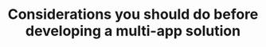 ---
title: Considerations you should do before developing a multi-app solution
linktitle: Considerations involving multi-app solution
description: Considerations that should have been made when creating a multi-app solution
weight: 30
aliases:
- /app/multi-app-solution/considerations/
---